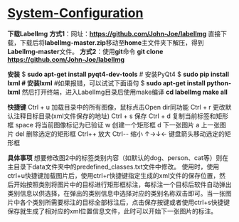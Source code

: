 # [System-Configuration](https://github.com/John-Joe/System-Configuration)

**下载LabelImg**
**方式1**：网址：**https://github.com/John-Joe/labelImg** 直接下载，下载后将**labelImg-master.zip**移动至**home**主文件夹下解压，得到**LabelImg-master**文件。
**方式2**：使用**git**命令
**git clone https://github.com/John-Joe/labelImg**

**安装**
$ **sudo apt-get install pyqt4-dev-tools** # 安装PyQt4
$ **sudo pip install lxml # 安装lxml** #如果报错，可以试试下面语句
$ **sudo apt-get install python-lxml**
然后打开终端，进入LabelImg目录后使用make编译
**cd labelImg
make all**

**快捷键**
Ctrl + u  加载目录中的所有图像，鼠标点击Open dir同功能
Ctrl + r  更改默认注释目标目录(xml文件保存的地址) 
Ctrl + s  保存
Ctrl + d  复制当前标签和矩形框
space     将当前图像标记为已验证
w         创建一个矩形框
d         下一张图片
a         上一张图片
del       删除选定的矩形框
Ctrl++    放大
Ctrl--    缩小
↑→↓←        键盘箭头移动选定的矩形框

**具体事项**
想要修改图2中的标签类别内容（如默认的dog、person、cat等）则在主目录下data文件夹中的predefined_classes.txt文件中修改。
使用时，使用ctrl+u快捷键加载图片后，使用ctrl+r快捷键指定生成的xml文件的保存位置，然后开始按照类别将图片中的目标进行矩形框标注，每标注一个目标后软件自动弹出类别信息以供选择，在弹出的类别信息中选择对应的类别名称双击即可。当一张图片中各个类别所需要标注的目标全部标注后，点击保存按键或者使用ctrl+s快捷键保存就生成了相对应的xml位置信息文件，此时可以开始下一张图片的标注。